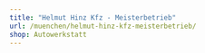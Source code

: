 ```yaml
---
title: "Helmut Hinz Kfz - Meisterbetrieb"
url: /muenchen/helmut-hinz-kfz-meisterbetrieb/
shop: Autowerkstatt
---
```

